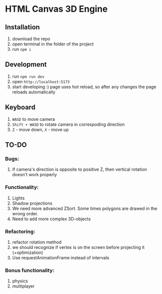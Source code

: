 # HTML Canvas 3D Engine

## Installation

1. download the repo
2. open terminal in the folder of the project
3. run `npm i`

## Development

1. run `npm run dev`
2. open `http://localhost:5173`
3. start developing :) page uses hot reload, so after any changes the page reloads automatically

## Keyboard

1. `WASD` to move camera
2. `Shift + WASD` to rotate camera in correspoding direction
3. `Z` - move down, `X` - move up

## TO-DO

### Bugs:

1. If camera's direction is opposite to positive Z, then vertical rotation doesn't work properly

### Functionality:

1. Lights
2. Shadow projections
3. We need more advanced ZSort. Some times polygons are drawed in the wrong order.
4. Need to add more complex 3D-objects

### Refactoring:

1. refactor rotation method
2. we should recognize if vertex is on the screen before projecting it (+optimization)
3. Use requestAnimationFrame instead of intervals

### Bonus functionality:

1. physics
2. multiplayer

